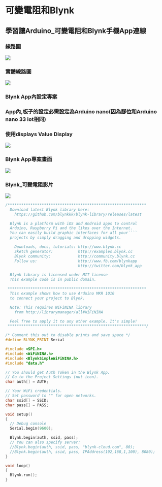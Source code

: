 # 可變電阻和Blynk
## 學習讓Arduino_可變電阻和Blynk手機App連線
### 線路圖
![](resistance_bb.jpg)

### 實體線路圖
![](IMG_0429.jpg)

### Blynk App內設定專案
### App內,板子的設定必需設定為Arduino nano(因為腳位和Arduino nano 33 iot相同)
### 使用displays Value Display
![](IMG_61C.jpeg)

### Blynk App專案畫面 
![](IMG_55C.jpeg)

### Blynk_可變電阻影片
[![](https://img.youtube.com/vi/HcMJ3wTrjPE/2.jpg)](https://youtu.be/HcMJ3wTrjPE)


```C++
/*************************************************************
  Download latest Blynk library here:
    https://github.com/blynkkk/blynk-library/releases/latest

  Blynk is a platform with iOS and Android apps to control
  Arduino, Raspberry Pi and the likes over the Internet.
  You can easily build graphic interfaces for all your````
  projects by simply dragging and dropping widgets.

    Downloads, docs, tutorials: http://www.blynk.cc
    Sketch generator:           http://examples.blynk.cc
    Blynk community:            http://community.blynk.cc
    Follow us:                  http://www.fb.com/blynkapp
                                http://twitter.com/blynk_app

  Blynk library is licensed under MIT license
  This example code is in public domain.

 *************************************************************
  This example shows how to use Arduino MKR 1010
  to connect your project to Blynk.

  Note: This requires WiFiNINA library
    from http://librarymanager/all#WiFiNINA

  Feel free to apply it to any other example. It's simple!
 *************************************************************/

/* Comment this out to disable prints and save space */
#define BLYNK_PRINT Serial

#include <SPI.h>
#include <WiFiNINA.h>
#include <BlynkSimpleWiFiNINA.h>
#include "data.h"

// You should get Auth Token in the Blynk App.
// Go to the Project Settings (nut icon).
char auth[] = AUTH;

// Your WiFi credentials.
// Set password to "" for open networks.
char ssid[] = SSID;
char pass[] = PASS;

void setup()
{
  // Debug console
  Serial.begin(9600);

  Blynk.begin(auth, ssid, pass);
  // You can also specify server:
  //Blynk.begin(auth, ssid, pass, "blynk-cloud.com", 80);
  //Blynk.begin(auth, ssid, pass, IPAddress(192,168,1,100), 8080);
}

void loop()
{
  Blynk.run();
}
```

